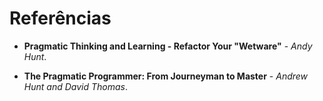 # Referências

* **Pragmatic Thinking and Learning - Refactor Your "Wetware"** - _Andy Hunt_.

* **The Pragmatic Programmer: From Journeyman to Master** - _Andrew Hunt and David Thomas_.

